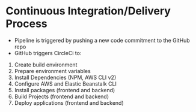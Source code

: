 # Continuous Integration/Delivery Process

- Pipeline is triggered by pushing a new code commitment to the GitHub repo
- GitHub triggers CircleCi to:

1. Create build environment
2. Prepare environment variables
3. Install Dependencies (NPM, AWS CLI v2)
4. Configure AWS and Elastic Beanstalk CLI
5. Install packages (frontend and backend)
6. Build Projects (frontend and backend)
7. Deploy applications (frontend and backend)
